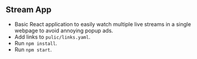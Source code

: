 ## Stream App 
- Basic React application to easily watch multiple live streams in a single webpage to avoid annoying popup ads. 
- Add links to `pulic/links.yaml`.
- Run `npm install`.
- Run `npm start`.
